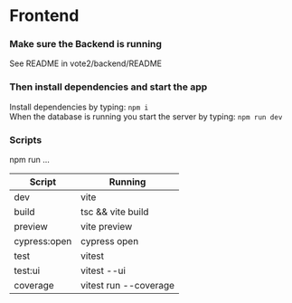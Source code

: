 # Frontend

### Make sure the Backend is running

See README in vote2/backend/README

### Then install dependencies and start the app

Install dependencies by typing: `npm i`  
When the database is running you start the server by typing: `npm run dev`

### Scripts

npm run ...

| Script       | Running               |
| ------------ | --------------------- |
| dev          | vite                  |
| build        | tsc && vite build     |
| preview      | vite preview          |
| cypress:open | cypress open          |
| test         | vitest                |
| test:ui      | vitest --ui           |
| coverage     | vitest run --coverage |
